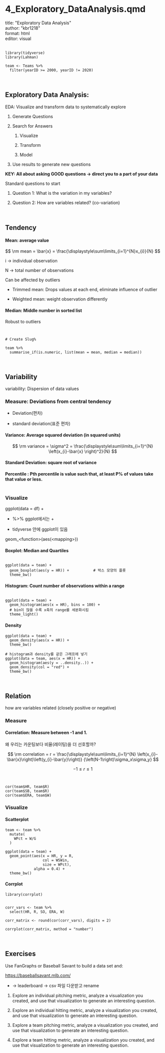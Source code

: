 # 4_Exploratory_DataAnalysis.qmd

title: "Exploratory Data Analysis"  
author: "kbr1218"  
format: html  
editor: visual
<br>
<br>


```{r, setup, include=FALSE}
library(tidyverse)
library(Lahman)

team <- Teams %>% 
  filter(yearID >= 2000, yearID != 2020)

```

<br>

## Exploratory Data Analysis:

EDA: Visualize and transform data to systematically explore

1.  Generate Questions

2.  Search for Answers

    1.  Visualize

    2.  Transform

    3.  Model

3.  Use results to generate new questions

**KEY: All about asking GOOD questions -\> direct you to a part of your data**

Standard questions to start

1.  Question 1: What is the variation in my variables?

2.  Question 2: How are variables related? (co-variation)

<br>

## Tendency

#### Mean: average value

$$
\rm mean = \bar{x} = 
\frac{\displaystyle\sum\limits_{i=1}^{N}x_{i}}{N}
$$

i -\> individual observation

N -\> total number of observations

Can be affected by outliers

-   Trimmed mean: Drops values at each end, eliminate influence of outlier

-   Weighted mean: weight observation differently

#### Median: Middle number in sorted list

Robust to outliers

```{r, median, warning=FALSE, message=FALSE}


# Create Slug%

team %>% 
  summarise_if(is.numeric, list(mean = mean, median = median))
```

<br>

## Variability

variability: Dispersion of data values

### Measure: Deviations from central tendency

-   Deviation(편차)

-   standard deviation(표준 편차)

#### Variance: Average squared deviation (in squared units)

$$
\rm variance = \sigma^2 = \frac{\displaystyle\sum\limits_{i=1}^{N}
\left(x_{i}-\bar{x}
\right)^2}{N}
$$

#### Standard Deviation: square root of variance

#### Percentile : Pth percentile is value such that, at least P% of values take that value or less.

```{r, variation, message=FALSE, warning=FALSE}

```

### Visualize

ggplot(data = df) +

-   %\>% ggplot에서는 +

-   tidyverse 안에 ggplot이 있음

geom\_\<function\>(aes(\<mapping\>))

#### Boxplot: Median and Quartiles

```{r, boxplot, warning=FALSE, message=FALSE}

ggplot(data = team) + 
  geom_boxplot(aes(y = HR)) +           # 박스 모양의 플롯
  theme_bw()
```

#### Histogram: Count number of observations within a range

```{r, histogram, warning=FALSE, message=FALSE}

ggplot(data = team) + 
  geom_histogram(aes(x = HR), bins = 100) + 
  # bin이 많을 수록 x축의 range를 세분화시킴
  theme_light()
```

#### Density

```{r, density, warning=FALSE, message=FALSE}
ggplot(data = team) +
  geom_density(aes(x = HR)) + 
  theme_bw()

# histogram과 density를 같은 그래프에 넣기
ggplot(data = team, aes(x = HR)) + 
  geom_histogram(aes(y = ..density..)) +
  geom_density(col = "red") + 
  theme_bw()
```

<br>

## Relation

how are variables related (closely positive or negative)

### Measure

#### Correlation: Measure between -1 and 1.

왜 우리는 카운팅보다 비율(레이팅)을 더 선호할까?

$$
\rm correlation = r = \frac{\displaystyle\sum\limits_{i=1}^{N}
\left(x_{i}-\bar{x}\right)\left(y_{i}-\bar{y}\right)}
{\left(N-1\right)\sigma_x\sigma_y}
$$

$$
-1\leq r \leq 1
$$

```{r, relation, message=false, warning=FALSE}


cor(team$HR, team$R)
cor(team$SB, team$R)
cor(team$ERA, team$W)

```

### Visualize

#### Scatterplot

```{r, scatterplot, warning=FALSE, message=FALSE}
team <- team %>% 
  mutate(
    WPct = W/G
  )
  
ggplot(data = team) +
  geom_point(aes(x = HR, y = R,
                 col = WSWin,
                 size = WPct),
             alpha = 0.4) +
  theme_bw()
```

#### Corrplot

```{r, corrplot, warning=FALSE, message=FALSE}
library(corrplot)


corr_vars <- team %>% 
  select(HR, R, SO, ERA, W)

corr_matrix <- round(cor(corr_vars), digits = 2)

corrplot(corr_matrix, method = "number")
```

<br>

## Exercises

Use FanGraphs or Baseball Savant to build a data set and:

<https://baseballsavant.mlb.com/>

-   -\> leaderboard -\> csv 파일 다운받고 rename

1.  Explore an individual pitching metric, analyze a visualization you created, and use that visualization to generate an interesting question.

2.  Explore an individual hitting metric, analyze a visualization you created, and use that visualization to generate an interesting question.

3.  Explore a team pitching metric, analyze a visualization you created, and use that visualization to generate an interesting question.

4.  Explore a team hitting metric, analyze a visualization you created, and use that visualization to generate an interesting question.
